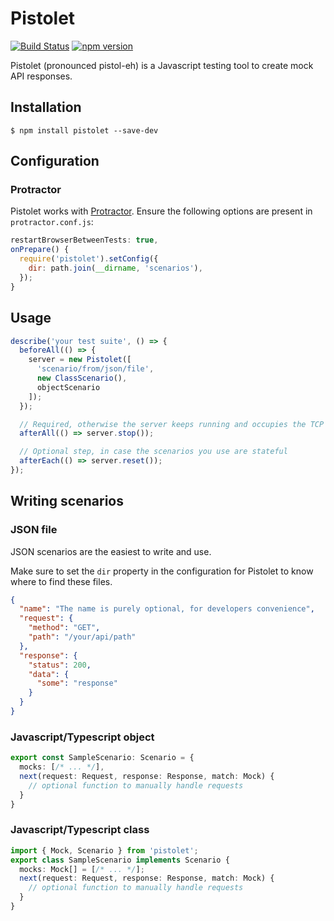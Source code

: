 # Pistolet

[![Build Status](https://travis-ci.org/FrenchHipster/pistolet.svg?branch=master)](https://travis-ci.org/FrenchHipster/pistolet)
[![npm version](https://badge.fury.io/js/pistolet.svg)](https://badge.fury.io/js/pistolet)

Pistolet (pronounced pistol-eh) is a Javascript testing tool to create mock API responses.

## Installation

    $ npm install pistolet --save-dev

## Configuration

### Protractor

Pistolet works with [Protractor](https://www.protractortest.org/).
Ensure the following options are present in `protractor.conf.js`:

```javascript
restartBrowserBetweenTests: true,
onPrepare() {
  require('pistolet').setConfig({
    dir: path.join(__dirname, 'scenarios'),
  });
}
````

## Usage

```javascript
describe('your test suite', () => {
  beforeAll(() => {
    server = new Pistolet([
      'scenario/from/json/file',
      new ClassScenario(),
      objectScenario
    ]);
  });

  // Required, otherwise the server keeps running and occupies the TCP port
  afterAll(() => server.stop());

  // Optional step, in case the scenarios you use are stateful
  afterEach(() => server.reset());
});
```

## Writing scenarios

### JSON file

JSON scenarios are the easiest to write and use.

Make sure to set the `dir` property in the configuration for Pistolet to know where to find these files.

```json
{
  "name": "The name is purely optional, for developers convenience",
  "request": {
    "method": "GET",
    "path": "/your/api/path"
  },
  "response": {
    "status": 200,
    "data": {
      "some": "response"
    }
  }
}
```

### Javascript/Typescript object

```typescript
export const SampleScenario: Scenario = {
  mocks: [/* ... */],
  next(request: Request, response: Response, match: Mock) {
    // optional function to manually handle requests
  }
}
```

### Javascript/Typescript class

```typescript
import { Mock, Scenario } from 'pistolet';
export class SampleScenario implements Scenario {
  mocks: Mock[] = [/* ... */];
  next(request: Request, response: Response, match: Mock) {
    // optional function to manually handle requests
  }
}
```